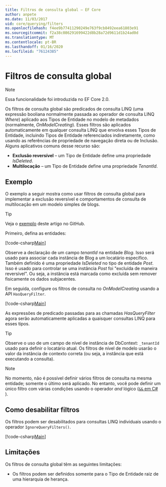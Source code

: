 ```yaml
---
title: Filtros de consulta global – EF Core
author: anpete
ms.date: 11/03/2017
uid: core/querying/filters
ms.openlocfilehash: f4ee9b77411290249e763f9cb8492eea61803e91
ms.sourcegitcommit: f2a38c086291699422d8b28a72d9611d1b24ad0d
ms.translationtype: MT
ms.contentlocale: pt-BR
ms.lasthandoff: 01/16/2020
ms.locfileid: "76124385"
---
```

# <a name="global-query-filters"></a>Filtros de consulta global

> [!NOTE]
> Essa funcionalidade foi introduzida no EF Core 2.0.

Os filtros de consulta global são predicados de consulta LINQ (uma expressão booliana normalmente passada ao operador de consulta LINQ *Where*) aplicado aos Tipos de Entidade no modelo de metadados (normalmente, *OnModelCreating*). Esses filtros são aplicados automaticamente em qualquer consulta LINQ que envolva esses Tipos de Entidade, incluindo Tipos de Entidade referenciados indiretamente, como usando as referências de propriedade de navegação direta ou de Inclusão. Alguns aplicativos comuns desse recurso são:

* **Exclusão reversível** – um Tipo de Entidade define uma propriedade *IsDeleted*.
* **Multilocação** – um Tipo de Entidade define uma propriedade *TenantId*.

## <a name="example"></a>Exemplo

O exemplo a seguir mostra como usar filtros de consulta global para implementar a exclusão reversível e comportamentos de consulta de multilocação em um modelo simples de blogs.

> [!TIP]
> Veja o [exemplo](https://github.com/aspnet/EntityFramework.Docs/tree/master/samples/core/QueryFilters) deste artigo no GitHub.

Primeiro, defina as entidades:

[!code-csharp[Main](../../../samples/core/QueryFilters/Program.cs#Entities)]

Observe a declaração de um campo _tenantId_ na entidade _Blog_. Isso será usado para associar cada instância de Blog a um locatário específico. Também definido é uma propriedade _IsDeleted_ no tipo de entidade _Post_. Isso é usado para controlar se uma instância _Post_ foi "excluída de maneira reversível". Ou seja, a instância está marcada como excluída sem remover fisicamente os dados subjacentes.

Em seguida, configure os filtros de consulta no _OnModelCreating_ usando a API `HasQueryFilter`.

[!code-csharp[Main](../../../samples/core/QueryFilters/Program.cs#Configuration)]

As expressões de predicado passadas para as chamadas _HasQueryFilter_ agora serão automaticamente aplicadas a quaisquer consultas LINQ para esses tipos.

> [!TIP]
> Observe o uso de um campo de nível de instância de DbContext: `_tenantId` usado para definir o locatário atual. Os filtros de nível de modelo usarão o valor da instância de contexto correta (ou seja, a instância que está executando a consulta).

> [!NOTE]
> No momento, não é possível definir vários filtros de consulta na mesma entidade; somente o último será aplicado. No entanto, você pode definir um único filtro com várias condições usando o operador _and_ lógico ([`&&` em C# ](https://docs.microsoft.com/dotnet/csharp/language-reference/operators/boolean-logical-operators#conditional-logical-and-operator-)).

## <a name="disabling-filters"></a>Como desabilitar filtros

Os filtros podem ser desabilitados para consultas LINQ individuais usando o operador `IgnoreQueryFilters()`.

[!code-csharp[Main](../../../samples/core/QueryFilters/Program.cs#IgnoreFilters)]

## <a name="limitations"></a>Limitações

Os filtros de consulta global têm as seguintes limitações:

* Os filtros podem ser definidos somente para o Tipo de Entidade raiz de uma hierarquia de herança.

